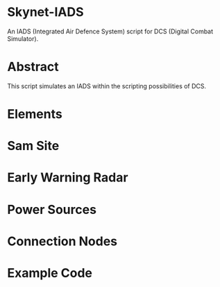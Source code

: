 # Skynet-IADS
An IADS (Integrated Air Defence System) script for DCS (Digital Combat Simulator).

# Abstract
This script simulates an IADS within the scripting possibilities of DCS.

# Elements

#  Sam Site

#  Early Warning Radar

#  Power Sources

#  Connection Nodes

#  Example Code
